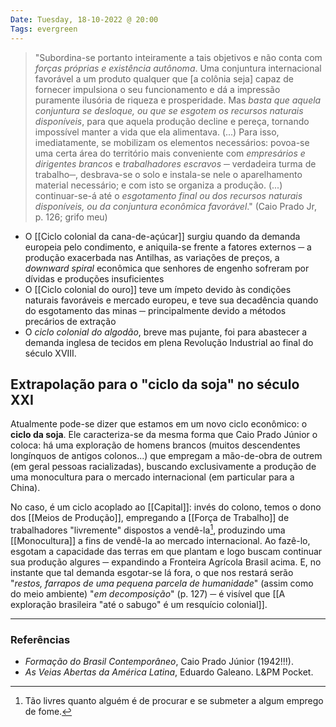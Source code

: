 ```yaml
---
Date: Tuesday, 18-10-2022 @ 20:00
Tags: evergreen
---
```

> "Subordina-se portanto inteiramente a tais objetivos e não conta com *forças próprias e existência autônoma*.
> Uma conjuntura internacional favorável a um produto qualquer que [a colônia seja] capaz de fornecer impulsiona o seu funcionamento e dá a impressão puramente ilusória de riqueza e prosperidade. Mas *basta que aquela conjuntura se desloque, ou que se esgotem os recursos naturais disponíveis*, para que aquela produção decline e pereça, tornando impossível manter a vida que ela alimentava.
> (...) Para isso, imediatamente, se mobilizam os elementos necessários: povoa-se uma certa área do território mais conveniente com *empresários e dirigentes brancos* e *trabalhadores escravos* ─ verdadeira turma de trabalho─, desbrava-se o solo e instala-se nele o aparelhamento material necessário; e com isto se organiza a produção. (...) continuar-se-á até o *esgotamento final ou dos recursos naturais disponíveis, ou da conjuntura econômica favorável*." (Caio Prado Jr, p. 126; grifo meu)

- O [[Ciclo colonial da cana-de-açúcar]] surgiu quando da demanda europeia pelo condimento, e aniquila-se frente a fatores externos ─ a produção exacerbada nas Antilhas, as variações de preços, a *downward spiral* econômica que senhores de engenho sofreram por dívidas e produções insuficientes
- O [[Ciclo colonial do ouro]] teve um ímpeto devido às condições naturais favoráveis e mercado europeu, e teve sua decadência quando do esgotamento das minas ─ principalmente devido a métodos precários de extração
- O *ciclo colonial do algodão*, breve mas pujante, foi para abastecer a demanda inglesa de tecidos em plena Revolução Industrial ao final do século XVIII.

## Extrapolação para o "ciclo da soja" no século XXI
Atualmente pode-se dizer que estamos em um novo ciclo econômico: o **ciclo da soja**. Ele caracteriza-se da mesma forma que Caio Prado Júnior o coloca: há uma exploração de homens brancos (muitos descendentes longínquos de antigos colonos...) que empregam a mão-de-obra de outrem (em geral pessoas racializadas), buscando exclusivamente a produção de uma monocultura para o mercado internacional (em particular para a China). 

No caso, é um ciclo acoplado ao [[Capital]]: invés do colono, temos o dono dos [[Meios de Produção]], empregando a [[Força de Trabalho]] de trabalhadores "livremente" dispostos a vendê-la[^1], produzindo uma [[Monocultura]] a fins de vendê-la ao mercado internacional. Ao fazê-lo, esgotam a capacidade das terras em que plantam e logo buscam continuar sua produção algures ─ expandindo a Fronteira Agrícola Brasil acima. E, no instante que tal demanda esgotar-se lá fora, o que nos restará serão "*restos, farrapos de uma pequena parcela de humanidade*" (assim como do meio ambiente) "*em decomposição*"  (p. 127) ─ é visível que [[A exploração brasileira "até o sabugo" é um resquício colonial]].

---
### Referências
- *Formação do Brasil Contemporâneo*, Caio Prado Júnior (1942!!!).
- *As Veias Abertas da América Latina*, Eduardo Galeano. L&PM Pocket.

[^1]: Tão livres quanto alguém é de procurar e se submeter a algum emprego de fome.